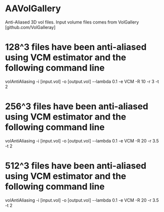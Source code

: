 # AAVolGallery
Anti-Aliased 3D vol files. Input volume files comes from VolGallery [github.com/VolGalleray]

# 128^3 files have been anti-aliased using VCM estimator and the following command line
volAntiAliasing -i [input.vol] -o [output.vol] --lambda 0.1 -e VCM -R 10 -r 3 -t 2

# 256^3 files have been anti-aliased using VCM estimator and the following command line
volAntiAliasing -i [input.vol] -o [output.vol] --lambda 0.1 -e VCM -R 20 -r 3.5 -t 2

# 512^3 files have been anti-aliased using VCM estimator and the following command line
volAntiAliasing -i [input.vol] -o [output.vol] --lambda 0.1 -e VCM -R 20 -r 3.5 -t 2
